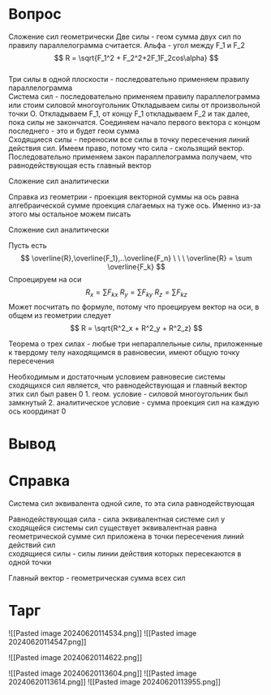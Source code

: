 # Вопрос
Сложение сил геометрически 
	Две силы - геом сумма двух сил по правилу параллелограмма считается. Альфа - угол между F_1 и F_2
$$
	R = \sqrt{F_1^2 + F_2^2+2F_1F_2cos\alpha} 
$$
	\
	Три силы в одной плоскости - последовательно применяем правилу параллелограмма
	\
	Система сил - последовательно применяем правилу параллелограмма или стоим силовой многоугольник
		Откладываем силы от произвольной точки О. Откладываем F_1, от концу F_1 откладываем F_2 и так далее, пока силы не закончатся. Соединяем начало первого вектора с концом последнего - это и будет геом сумма
	\
	Сходящиеся силы - переносим все силы в точку пересечения линий действия сил. Имеем право, потому что сила - скользящий вектор. Последовательно применяем закон параллелограмма получаем, что равнодействующая есть главный вектор    

Сложение сил аналитически

Справка из геометрии - проекция векторной суммы на ось равна алгебраической сумме проекция слагаемых на туже ось. Именно из-за этого мы остальное можем писать 

Сложение сил аналитически

Пусть есть 
$$
\overline{R},\overline{F_1},..\overline{F_n} \ \ \ \overline{R} = \sum \overline{F_k}
$$
Спроецируем на оси 
$$
R_x = \sum F_{kx} \ R_y = \sum F_{ky} \ R_z = \sum F_{kz}
$$
Может посчитать по формуле, потому что проецируем вектор на оси, в общем из геометрии следует
$$
R = \sqrt{R^2_x + R^2_y + R^2_z}
$$


Теорема о трех силах - любые три непараллельные силы, приложенные к твердому телу находящимся в равновесии, имеют общую точку пересечения  


Необходимым и достаточным условием равновесие системы сходящихся сил является, что равнодействующая и главный вектор этих сил был равен 0
	1. геом. условие - силовой многоугольник был замкнутый 
	2. аналитическое условие - сумма проекция сил на каждую ось координат 0

# Вывод


# Справка
Система сил эквивалента одной силе, то эта сила равнодействующая

Равнодействующая сила - сила эквивалентная системе сил
	у сходящейся системы сил существует эквивалентная равна 
		геометрической сумме сил 
		приложена в точки пересечения линий действий сил 
		\
		сходящиеся силы - силы линии действия которых пересекаются в одной точки 

Главный вектор - геометрическая сумма всех сил

# Тарг
![[Pasted image 20240620114534.png]]
![[Pasted image 20240620114547.png]]

![[Pasted image 20240620114622.png]]

![[Pasted image 20240620113604.png]]
![[Pasted image 20240620113614.png]]
![[Pasted image 20240620113955.png]]
